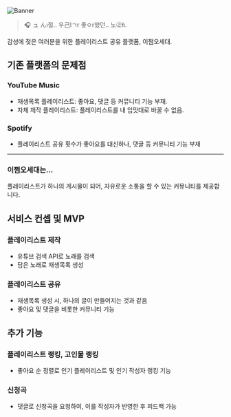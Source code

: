 ![Banner](https://github.com/user-attachments/assets/0b1ca540-a512-4885-91ee-ef041cac429e)

> 🎧 ュ んı절.. 우己lㄱr 좋ㅇr했던.. 노㉣łı.

감성에 젖은 여러분을 위한 플레이리스트 공유 플랫폼, 이쩜오세대.

## 기존 플랫폼의 문제점

### YouTube Music

- 재생목록 플레이리스트: 좋아요, 댓글 등 커뮤니티 기능 부재.
- 자체 제작 플레이리스트: 플레이리스트를 내 입맛대로 바꿀 수 없음.

### Spotify

- 플레이리스트 공유 횟수가 좋아요를 대신하나, 댓글 등 커뮤니티 기능 부재

---

### 이쩜오세대는…

플레이리스트가 하나의 게시물이 되어, 자유로운 소통을 할 수 있는 커뮤니티를 제공합니다.

## 서비스 컨셉 및 MVP

### 플레이리스트 제작

- 유튜브 검색 API로 노래를 검색
- 담은 노래로 재생목록 생성

### 플레이리스트 공유

- 재생목록 생성 시, 하나의 글이 만들어지는 것과 같음
- 좋아요 및 댓글을 비롯한 커뮤니티 기능

## 추가 기능

### 플레이리스트 랭킹, 고인물 랭킹

- 좋아요 순 정렬로 인기 플레이리스트 및 인기 작성자 랭킹 기능

### 신청곡

- 댓글로 신청곡을 요청하여, 이를 작성자가 반영한 후 피드백 가능
